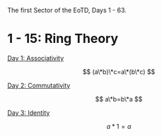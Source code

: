 The first Sector of the EoTD, Days 1 - 63.

# 1 - 15: Ring Theory

[Day 1: Associativity](0-63/0001.md)

$$ (a\*b)\*c=a\*(b\*c) $$

[Day 2: Commutativity](0-63/0002.md)

$$ a\*b=b\*a $$

[Day 3: Identity](0-63/0003.md)

$$ a*1=a $$
